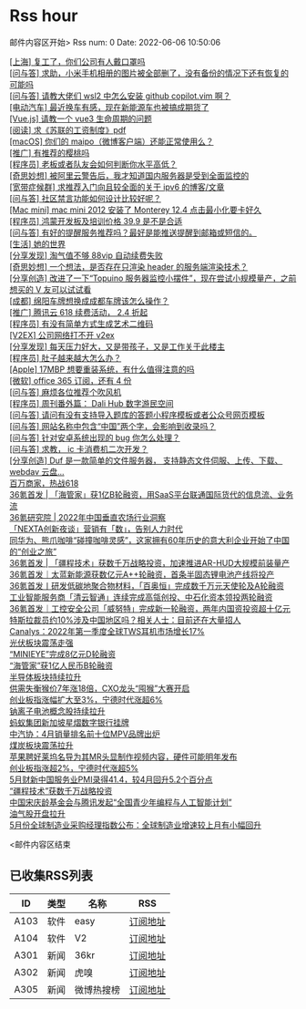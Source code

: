 # Rss hour

邮件内容区开始>
Rss num: 0  Date: 2022-06-06 10:50:06 <br/>

<a href='https://www.v2ex.com/t/857506#reply0'>[上海] 复工了，你们公司有人戴口罩吗</a><br/>
<a href='https://www.v2ex.com/t/857505#reply2'>[问与答] 求助，小米手机相册的图片被全部删了，没有备份的情况下还有恢复的可能吗</a><br/>
<a href='https://www.v2ex.com/t/857504#reply0'>[问与答] 请教大佬们 wsl2 中怎么安装 github copilot.vim 啊？</a><br/>
<a href='https://www.v2ex.com/t/857503#reply2'>[电动汽车] 最近换车有感，现在新能源车也被搞成期货了</a><br/>
<a href='https://www.v2ex.com/t/857502#reply0'>[Vue.js] 请教一个 vue3 生命周期的问题</a><br/>
<a href='https://www.v2ex.com/t/857501#reply0'>[阅读] 求《苏联的工资制度》pdf</a><br/>
<a href='https://www.v2ex.com/t/857499#reply0'>[macOS] 你们的 maipo（微博客户端）还能正常使用么？</a><br/>
<a href='https://www.v2ex.com/t/857498#reply1'>[推广] 有推荐的樱桃吗</a><br/>
<a href='https://www.v2ex.com/t/857497#reply1'>[程序员] 老板或者队友会如何判断你水平高低？</a><br/>
<a href='https://www.v2ex.com/t/857495#reply7'>[奇思妙想] 被阿里云警告后，我才知道国内服务器是受到全面监控的</a><br/>
<a href='https://www.v2ex.com/t/857494#reply3'>[宽带症候群] 求推荐入门向且较全面的关于 ipv6 的博客/文章</a><br/>
<a href='https://www.v2ex.com/t/857492#reply7'>[问与答] 社区禁言功能如何设计比较好呢？</a><br/>
<a href='https://www.v2ex.com/t/857491#reply1'>[Mac mini] mac mini 2012 安装了 Monterey 12.4 点击最小化要卡好久</a><br/>
<a href='https://www.v2ex.com/t/857490#reply18'>[程序员] 鸿蒙开发板及培训价格 39.9 是不是合适</a><br/>
<a href='https://www.v2ex.com/t/857489#reply5'>[问与答] 有好的提醒服务推荐吗？最好是能推送提醒到邮箱或短信的。</a><br/>
<a href='https://www.v2ex.com/t/857488#reply2'>[生活] 她的世界</a><br/>
<a href='https://www.v2ex.com/t/857487#reply21'>[分享发现] 淘气值不够 88vip 自动续费失败</a><br/>
<a href='https://www.v2ex.com/t/857486#reply9'>[奇思妙想] 一个想法，是否存在只渲染 header 的服务端渲染技术？</a><br/>
<a href='https://www.v2ex.com/t/857485#reply8'>[分享创造] 改进了一下“Topuino 服务器监控小摆件”，现在尝试小规模量产，之前想买的 V 友可以试试看</a><br/>
<a href='https://www.v2ex.com/t/857484#reply17'>[成都] 绵阳车牌想换成成都车牌该怎么操作？</a><br/>
<a href='https://www.v2ex.com/t/857483#reply2'>[推广] 腾讯云 618 续费活动， 2.4 折起</a><br/>
<a href='https://www.v2ex.com/t/857481#reply2'>[程序员] 有没有简单方式生成艺术二维码</a><br/>
<a href='https://www.v2ex.com/t/857478#reply14'>[V2EX] 公司网络打不开 v2ex</a><br/>
<a href='https://www.v2ex.com/t/857477#reply5'>[分享发现] 每天压力好大，又是带孩子，又是工作关于此楼主</a><br/>
<a href='https://www.v2ex.com/t/857475#reply76'>[程序员] 肚子越来越大怎么办？</a><br/>
<a href='https://www.v2ex.com/t/857474#reply3'>[Apple] 17MBP 想要重装系统，有什么值得注意的吗</a><br/>
<a href='https://www.v2ex.com/t/857473#reply4'>[微软] office 365 订阅，还有 4 份</a><br/>
<a href='https://www.v2ex.com/t/857472#reply40'>[问与答] 麻烦各位推荐个吹风机</a><br/>
<a href='https://www.v2ex.com/t/857467#reply3'>[程序员] 周刊番外篇： Dali Hub 数字游民空间</a><br/>
<a href='https://www.v2ex.com/t/857466#reply0'>[问与答] 请问有没有支持导入题库的答题小程序模板或者公众号网页模板</a><br/>
<a href='https://www.v2ex.com/t/857465#reply4'>[问与答] 网站名称中包含“中国”两个字，会影响到收录吗？</a><br/>
<a href='https://www.v2ex.com/t/857463#reply10'>[问与答] 针对安卓系统出现的 bug 你怎么处理？</a><br/>
<a href='https://www.v2ex.com/t/857462#reply1'>[问与答] 求教， ic 卡消费机二次开发？</a><br/>
<a href='https://www.v2ex.com/t/857461#reply10'>[分享创造] Duf 是一款简单的文件服务器， 支持静态文件伺服、上传、下载、webdav 云盘...</a><br/>
<a href='https://36kr.com/p/1772922330888711'>百万商家，热战618</a><br/>
<a href='https://36kr.com/p/1771756993001993'>36氪首发 | 「海管家」获1亿B轮融资，用SaaS平台联通国际货代的信息流、业务流</a><br/>
<a href='https://36kr.com/p/1767828937668872'>36氪研究院 | 2022年中国垂直农场行业洞察</a><br/>
<a href='https://36kr.com/p/1767410546244105'>「NEXTA创新夜谈」营销有「数」，告别人力时代</a><br/>
<a href='https://36kr.com/p/1771889710381319'>同华为、熊爪咖啡“碰撞咖啡灵感”，这家拥有60年历史的意大利企业开始了中国的“创业之旅”</a><br/>
<a href='https://36kr.com/p/1771690790582533'>36氪首发 | 「疆程技术」获数千万战略投资，加速推进AR-HUD大规模前装量产</a><br/>
<a href='https://36kr.com/p/1769490016401669'>36氪首发｜太蓝新能源获数亿元A++轮融资，首条半固态锂电池产线将投产</a><br/>
<a href='https://36kr.com/p/1767778920643079'>36氪首发丨研发低碳地聚合物材料，「百奥恒」完成数千万元天使轮及A轮融资</a><br/>
<a href='https://36kr.com/p/1772354642524676'>工业智能服务商「清云智通」连续完成高瓴创投、中石化资本领投两轮融资</a><br/>
<a href='https://36kr.com/p/1772132397054211'>36氪首发｜工控安全公司「威努特」完成新一轮融资，两年内国资投资超十亿元</a><br/>
<a href='https://36kr.com/newsflashes/1772941177567494'>特斯拉裁员约10%涉及中国地区吗？相关人士：目前还在大量招人</a><br/>
<a href='https://36kr.com/newsflashes/1772934674168067'>Canalys：2022年第一季度全球TWS耳机市场增长17%</a><br/>
<a href='https://36kr.com/newsflashes/1772932516493571'>光伏板块震荡走强</a><br/>
<a href='https://36kr.com/newsflashes/1772930465118473'>“MINIEYE”完成8亿元D轮融资</a><br/>
<a href='https://36kr.com/newsflashes/1772927082838279'>“海管家”获1亿人民币B轮融资</a><br/>
<a href='https://36kr.com/newsflashes/1772924690758147'>半导体板块持续拉升</a><br/>
<a href='https://36kr.com/newsflashes/1772921508919556'>供需失衡猴价7年涨18倍，CXO龙头“囤猴”大赛开启</a><br/>
<a href='https://36kr.com/newsflashes/1772919249549573'>创业板指涨幅扩大至3%，宁德时代涨超6%</a><br/>
<a href='https://36kr.com/newsflashes/1772913299864071'>钠离子电池概念股持续拉升</a><br/>
<a href='https://36kr.com/newsflashes/1772909826505219'>蚂蚁集团新加坡星熠数字银行挂牌</a><br/>
<a href='https://36kr.com/newsflashes/1772905667377411'>中汽协：4月销量排名前十位MPV品牌出炉</a><br/>
<a href='https://36kr.com/newsflashes/1772898234054914'>煤炭板块震荡拉升</a><br/>
<a href='https://36kr.com/newsflashes/1772877241760002'>苹果聘好莱坞名导为其MR头显制作视频内容，硬件可能明年发布</a><br/>
<a href='https://36kr.com/newsflashes/1772888336169476'>创业板指涨超2%，宁德时代涨超5%</a><br/>
<a href='https://36kr.com/newsflashes/1772883744880904'>5月财新中国服务业PMI录得41.4，较4月回升5.2个百分点</a><br/>
<a href='https://36kr.com/newsflashes/1772854318496009'>“疆程技术”获数千万战略投资</a><br/>
<a href='https://36kr.com/newsflashes/1772875526863113'>中国宋庆龄基金会与腾讯发起“全国青少年编程与人工智能计划”</a><br/>
<a href='https://36kr.com/newsflashes/1772871692613891'>油气股开盘拉升</a><br/>
<a href='https://36kr.com/newsflashes/1772870756448772'>5月份全球制造业采购经理指数公布：全球制造业增速较上月有小幅回升</a><br/>


<邮件内容区结束

## 已收集RSS列表

| ID | 类型 | 名称  | RSS  |
| -- | -- | -- | -- | 
| A103  | 软件 | easy | [订阅地址](http://rsshub.v2fy.com:1200/weibo/user/1088413295) |
| A104  | 软件 | V2  | [订阅地址](http://www.v2ex.com/index.xml) |
| A301  | 新闻 | 36kr | [订阅地址](https://www.36kr.com/feed) |
| A302  | 新闻 | 虎嗅 | [订阅地址](https://www.huxiu.com/rss/0.xml) |
| A305  | 新闻 | 微博热搜榜 | [订阅地址](https://rsshub.app/weibo/search/hot) |

